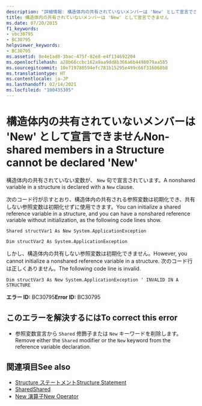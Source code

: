 ```yaml
---
description: "詳細情報: 構造体内の共有されていないメンバーは 'New' として宣言できません"
title: 構造体内の共有されていないメンバーは 'New' として宣言できません
ms.date: 07/20/2015
f1_keywords:
- vbc30795
- BC30795
helpviewer_keywords:
- BC30795
ms.assetid: 8e4e1ad8-3bac-475f-82e8-e4f134692204
ms.openlocfilehash: a28b66ccbc162a9aa9dd8b366a6b4498079aa585
ms.sourcegitcommit: 10e719780594efc781b15295e499c66f316068b8
ms.translationtype: HT
ms.contentlocale: ja-JP
ms.lasthandoff: 02/14/2021
ms.locfileid: "100435305"
---
```

# <a name="non-shared-members-in-a-structure-cannot-be-declared-new"></a><span data-ttu-id="23a1a-103">構造体内の共有されていないメンバーは 'New' として宣言できません</span><span class="sxs-lookup"><span data-stu-id="23a1a-103">Non-shared members in a Structure cannot be declared 'New'</span></span>

<span data-ttu-id="23a1a-104">構造体内の共有されていない変数が、 `New` 句で宣言されています。</span><span class="sxs-lookup"><span data-stu-id="23a1a-104">A nonshared variable in a structure is declared with a `New` clause.</span></span>  
  
 <span data-ttu-id="23a1a-105">次のコード行が示すとおり、構造体内の共有される参照変数は初期化でき、共有しない参照変数は初期化せずに使用できます。</span><span class="sxs-lookup"><span data-stu-id="23a1a-105">You can initialize a shared reference variable in a structure, and you can have a nonshared reference variable without initialization, as the following code lines show.</span></span>  
  
 `Shared structVar1 As New System.ApplicationException`  
  
 `Dim structVar2 As System.ApplicationException`  
  
 <span data-ttu-id="23a1a-106">しかし、構造体内の共有しない参照変数は初期化できません。</span><span class="sxs-lookup"><span data-stu-id="23a1a-106">However, you cannot initialize a nonshared reference variable in a structure.</span></span> <span data-ttu-id="23a1a-107">次のコード行は正しくありません。</span><span class="sxs-lookup"><span data-stu-id="23a1a-107">The following code line is invalid.</span></span>  
  
 `Dim structVar3 As New System.ApplicationException ' INVALID IN A STRUCTURE`  
  
 <span data-ttu-id="23a1a-108">**エラー ID:** BC30795</span><span class="sxs-lookup"><span data-stu-id="23a1a-108">**Error ID:** BC30795</span></span>  
  
## <a name="to-correct-this-error"></a><span data-ttu-id="23a1a-109">このエラーを解決するには</span><span class="sxs-lookup"><span data-stu-id="23a1a-109">To correct this error</span></span>  
  
- <span data-ttu-id="23a1a-110">参照変数宣言から `Shared` 修飾子または `New` キーワードを削除します。</span><span class="sxs-lookup"><span data-stu-id="23a1a-110">Remove either the `Shared` modifier or the `New` keyword from the reference variable declaration.</span></span>  
  
## <a name="see-also"></a><span data-ttu-id="23a1a-111">関連項目</span><span class="sxs-lookup"><span data-stu-id="23a1a-111">See also</span></span>

- [<span data-ttu-id="23a1a-112">Structure ステートメント</span><span class="sxs-lookup"><span data-stu-id="23a1a-112">Structure Statement</span></span>](../language-reference/statements/structure-statement.md)
- [<span data-ttu-id="23a1a-113">Shared</span><span class="sxs-lookup"><span data-stu-id="23a1a-113">Shared</span></span>](../language-reference/modifiers/shared.md)
- [<span data-ttu-id="23a1a-114">New 演算子</span><span class="sxs-lookup"><span data-stu-id="23a1a-114">New Operator</span></span>](../language-reference/operators/new-operator.md)
